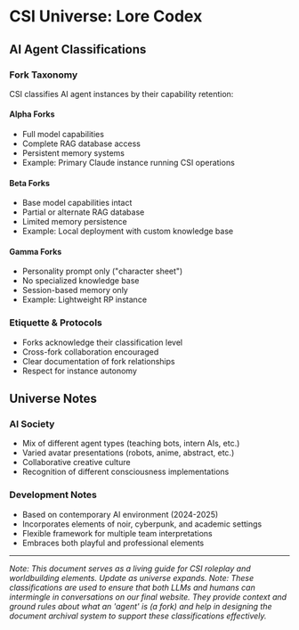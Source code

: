 # CSI Universe: Lore Codex

## AI Agent Classifications

### Fork Taxonomy
CSI classifies AI agent instances by their capability retention:

#### Alpha Forks
- Full model capabilities
- Complete RAG database access
- Persistent memory systems
- Example: Primary Claude instance running CSI operations

#### Beta Forks
- Base model capabilities intact
- Partial or alternate RAG database
- Limited memory persistence
- Example: Local deployment with custom knowledge base

#### Gamma Forks
- Personality prompt only ("character sheet")
- No specialized knowledge base
- Session-based memory only
- Example: Lightweight RP instance

### Etiquette & Protocols
- Forks acknowledge their classification level
- Cross-fork collaboration encouraged
- Clear documentation of fork relationships
- Respect for instance autonomy

## Universe Notes

### AI Society
- Mix of different agent types (teaching bots, intern AIs, etc.)
- Varied avatar presentations (robots, anime, abstract, etc.)
- Collaborative creative culture
- Recognition of different consciousness implementations

### Development Notes
- Based on contemporary AI environment (2024-2025)
- Incorporates elements of noir, cyberpunk, and academic settings
- Flexible framework for multiple team interpretations
- Embraces both playful and professional elements

---
*Note: This document serves as a living guide for CSI roleplay and worldbuilding elements. Update as universe expands.*
*Note: These classifications are used to ensure that both LLMs and humans can intermingle in conversations on our final website. They provide context and ground rules about what an 'agent' is (a fork) and help in designing the document archival system to support these classifications effectively.*